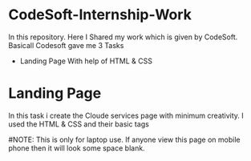 # CodeSoft-Internship-Work
In this repository. Here I Shared my work which is given by CodeSoft. Basicall Codesoft gave me 3 Tasks
- Landing Page With help of HTML & CSS

# Landing Page
In this task i create the Cloude services page with minimum creativity. I used the HTML & CSS and their basic tags 

#NOTE: This is only for laptop use. If anyone view this page on mobile phone then it will look some space blank.
